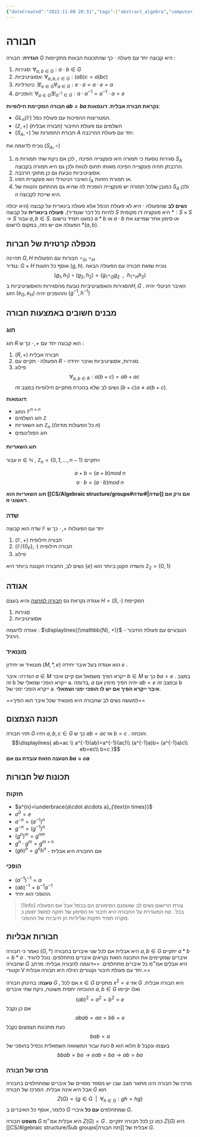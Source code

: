 ```yaml
---
{"dateCreated":"2022-11-08 20:31","tags":["abstract_algebra","computer_science"],"pageDirection":"rtl","dg-publish":true,"permalink":"/cs/algebraic-structure/groups/","dgPassFrontmatter":true}
---
```



# חבורה

__הגדרה__: חבורה $G$  היא קבוצה יחד עם פעולה $\cdot$ כך שהתכונות הבאות מתקיימות :
1) _סגירות_: $\forall_{a,b\in G} : a\cdot b\in G$ 
2) _אסוציטיביות_: $\forall_{a,b,c\in G}: (ab)c= a(bc)$
3) _ניטרליות_:  $\exists!_{e\in G}\forall_{a\in G}: e\cdot a= a\cdot e = a$ 
4) _הופכיים:_ $\forall_{a\in G}\exists!_{a^{-1}\in G} : a\cdot a^{-1}= a^{-1}\cdot a =e$ 

__חבורה המקיימת חילופיות $ab=ba$ נקראת חבורה אבלית.
דוגמאות__:
* $GL_{n}(\mathbb{F})$ המטריצות ההפיכות עם פעולת כפל.
* $(\mathbb{Z},+)$ השלמים עם פעולת החיבור (חבורה אבלית)
* $(S_{A}, \circ)$ חבורת התמורות של $A$ יחד עם פעולת ההרכבה.

נוכיח לדוגמה את $(S_{A},\circ)$ 
1.  סגירות נוסעת כי תמורה היא פונקצייה הפיכה , לכן אם ניקח שתי תמורות מ $S_{A}$ הרכבתן תהיה פונקצייה הפיכה מאותו תחום לטווח ולכן גם היא תמורה בקבוצה.
2.  אסוציטיביות נובעת גם כן מחוקי הרכבה.
3.  האיבר הניטרלי הוא פונקציית הזהו $I_{A}$ או תמורת הזהות.
4.  כמובן שלכל תמורה יש פונקצייה הופכית לה שהיא גם מהתחום והטווח של $S_A$ ולכן היא שייכת לקבוצה זו.

__נשים לב__  שהפעולה $\cdot$ היא לא פעולת הכפל אלא פעולה בינארית על קבוצה (היא יכולה להיות כל דבר שנגדיר). 
__פעולה בינארית__ על קבוצה $S$ היא פונקציה דו מקומית $*: S\times S\to S$ עבור $a,b\in S$. כמעט תמיד נרשום $a*b$ או $a\cdot b$ או סימון אחר שמייצג את הפעולה אם יש כזה, במקום לרשום $*(a,b)$.

## מכפלה קרטזית של חברות
תהיינה $G,H$ חבורות עם הפעולות $\circ_{G}, \circ_{H}$  
נגדיר: $G\times H$  אוסף כל הזוגות $(g,h)$. נוכיח שזאת חבורה עם הפעולה הבאה
$$(g_{1},h_{1}) \circ(g_{2},h_{2})= (g_{1}\circ_{G}g_{2}\ \ , \ \ h_{1}\circ_{H}h_{2})$$
הסגירות והאסוציטיביות נובעת מהסגירות והאסוציטיביות ב$H,G$ .
האיבר הניטלי יהיה הזוג $(e_{G}, e_{H})$ וההופכים יהיה $(g^{-1},h^{-1})$


## מבנים חשובים באמצעות חבורה

### חוג
חוג $R$ הוא קבוצה יחד עם $+,\cdot$ כך ש :
1. $(R,+)$ חבורה אבלית
2. הפעולה $\cdot$ תקיים עם $R$ - סגירות, אסוציטיביות ואיבר יחידה.
3. פילוג
$$\forall_{a,b\in R}: a(b+c)= ab+ac$$
נשים לב שלא בהכרח מתקיים חילופיות במצב זה $(b+c)a\neq a(b+c)$.

__דוגמאות__:
* החוג $\mathbb{F}^{n\times n}$
* חוג השלמים $\mathbb{Z}$
* חוג השאריות $\mathbb{Z}_{n}$ (כל הפעולות מודולו $n$)
* חוג הפולינומים

#### חוג השאריות
עבור $n\in\mathbb{N}$ , $\mathbb{Z}_{n}= \{0,1,\dots, n-1\}$  ויתקיים 

$$a+b = (a+b)mod\ n$$
$$a\cdot b=(a\cdot b)mod\ n$$

__חוג השאריות הוא [[CS/Algebraic structure/groups#שדה\|#שדה]] אם ורק אם $n$ ראשוני__ .

### שדה 
שדה הוא קבוצה $\mathbb{F}$ יחד עם הפעולות $+,\cdot$ כך ש 
1) $(\mathbb{F}, +)$ חבורה חילופית
2) $(\mathbb{F}/\{0_{F}\},\cdot)$ חבורה חילופית
3) פילוג

נשים לב, החבורה הקטנה ביותר היא $\{e\}$ והשדה הקטן ביותר הוא $\mathbb{Z}_{2}=\{0,1\}$


## אגודה 
אגודה נקראת גם [חבורה למחצה](https://he.wikipedia.org/wiki/%D7%97%D7%91%D7%95%D7%A8%D7%94_%D7%9C%D7%9E%D7%97%D7%A6%D7%94) והיא בעצם $H=(S,\cdot)$ המקיימת 
1) סגירות
2) אסוציטיביות

אגודה לדוגמה :
$\displaylines{(\mathbb{N}, +)}$ - הטבעיים עם פעולת החיבור הרגיל.

### מונואיד
מונואיד או יחידון $(M,*,e)$ הוא אגודה בעל איבר יחידה $e$ .

_הגדרה:_ איבר $a\in M$ ייקרא הפיך משמאל אם קיים איבר $b\in M$ כך ש $ba=e$ .  במצב זה b ייקרא הופכי שמאלי של a.
בדומה, $a$ יהיה הפיך מימין אם $ab=e$ ובמצב זה b ייקרא הופכי ימני של a.
__איבר ייקרא הפיך אם יש לו הופכי ימני ושמאלי__.

==למעשה נשים לב שחבורה היא מונואיד שכל איבר הוא הפיך==

## תכונת הצמצום
תהי חבורה $G$ ויהיו $a,b,c\in G$ כך ש $ab=ac$ אז $b=c$ .
הוכחה:
$$\displaylines{
ab=ac \\
a^{-1}(ab)=a^{-1}(ac)\\
(a^{-1}a)b= (a^{-1}a)c\\
eb=ec\\
b=c
}$$
 __הטענה הזאת עובדת גם אם $ba=ca$__ 


## תכונות של חבורות 
### חזקות 
* $a^{n}=\underbrace{a\cdot a\cdots a}_{\text{n times}}$  
* $a^{0}=e$
* $a^{-n}= (a^{-1})^{n}$
* $g^{-n} = (g^{-1})^{n}$
* $(g^{n})^{m}= g^{nm}$ 
* $g^{n}\cdot g^{m}= g^{m+n}$ 
* $(gh)^{n}=g^{n}h^{n}$ - אם החבורה היא אבלית
### הופכי
* $(a^{-1})^{-1}=a$ 
* $(ab)^{-1}= b^{-1}a^{-1}$ 
* ההופכי הוא יחיד.

> [!info] צורת הרישום
> נשים לב שאומנם הסימונים הם בכפל אבל אם הפעולה המוגדרת על החבורה היא חיבור אז הסימון של חזקה למשל יסומן כ $na$ . בכל מקרה תמיד חזקות שליליות הן חיוביות של ההופכי.

## חבורות אבליות
נאמר כי חבורה $(G,*)$ היא אבלית אם לכל שני איברים בחבורה $a,b\in G$ יתקיים $a*b=b*a$ . איברים שמקיימים את התכונה הזאת נקראים איברים מתחלפים. נוכל להגיד שחבורה $G$ היא אבלים אמ״מ כל איברים מתחלפים.
==דוגמה לחבורה אבלית: מרחב וקטורי V יחד עם פעולת חיבור וקטורים רגילה היא חבורה אבלית.==

__טענה:__ בהינתן חבורה $G$ , אם לכל $x\in G$ מתקיים $x^{2}=e$ אזי $G$ היא חבורה אבלית.
ההוכחה יחסית פשוטה, ניקח שתי איברים $a,b\in G$ ואלו יקיימו
$$(ab)^{2}=a^{2}=b^{2}=e$$
אם כן נקבל 
$$abab=aa=bb=e$$
כעת מתכונת הצמצום נקבל 
$$bab=a$$
כעת עבור המשוואה השמאלית נכפיל בהופכי של $b$ הלוא הוא $b$ בעצמו ונקבל 
$$bbab= ba\to eab=ba\to ab=ba$$


### מרכז של חבורה
מרכז של חבורה הינו מתאר מצב שבו יש מספר מסויים של איברים שמתחלפים בחבורה אבל היא אינה אבלית. 
_המרכז_ של חבורה $G$ הוא 
$$Z(G)= \{g\in G \ \ | \ \ \forall_{h\in G}: gh=hg\}$$
כלומר, אוסף כל האיברים ב $G$ שמתחלפים __עם כל__ איברי $G$.

__משפט__ חבורה $G$ היא אבלית אמ״מ $Z(G)=G$ . כמו כן לכל חבורה יתקיים $Z(G)$ היא [[CS/Algebraic structure/Sub groups\|תת חבורה]] אבלית של $G$.

